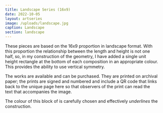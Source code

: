 ```yaml
---
title: Landscape Series (16x9)
date: 2022-10-05
layout: artseries
image: /uploads/landscape.jpg
caption: Landscape
section: landscape
---
```

These pieces are based on the 16x9 proportion in landscape format. With this proportion the relationship between the length and height is not one half, so, in my construction of the geometry, I have added a single unit height rectangle at the bottom of each composition in an appropriate colour. This provides the ability to use vertical symmetry.

The works are available and can be purchased. They are printed on archival paper; the prints are signed and numbered and include a QR code that links back to the unique page here so that observers of the print can read the text that accompanies the image.

The colour of this block of is carefully chosen and effectively _underlines_ the construction.
